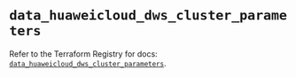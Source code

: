 # `data_huaweicloud_dws_cluster_parameters`

Refer to the Terraform Registry for docs: [`data_huaweicloud_dws_cluster_parameters`](https://registry.terraform.io/providers/huaweicloud/huaweicloud/1.71.1/docs/data-sources/dws_cluster_parameters).
